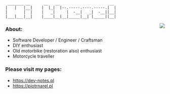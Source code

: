 
```
 _______ __      __   __                      __                      
|   |   |__|    |  |_|  |--.-----.----.-----.|  |                     
|       |  |    |   _|     |  -__|   _|  -__||__|                     
|___|___|__|    |____|__|__|_____|__| |_____||__|  
```
<img align="right" src="https://github-readme-stats.vercel.app/api?username=piotrnarel&show_icons=true&theme=dark&rank_icon=github" />

### About:
- Software Developer / Engineer / Craftsman
- DIY enthusiast
- Old motorbike (restoration also) enthusiast
- Motorcycle traveller


### Please visit my pages:
- https://dev-notes.pl
- https://piotrnarel.pl
